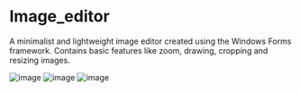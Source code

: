 # Image_editor
A minimalist and lightweight image editor created using the Windows Forms framework. Contains basic features like zoom, drawing, cropping and resizing images.

![image](https://github.com/ChislucaAna/Image_editor/assets/139362209/63c80e74-e3a4-4d2c-ae22-8d3ebf480d48)
![image](https://github.com/ChislucaAna/Image_editor/assets/139362209/04dcd30a-fdcf-43ec-9f33-61156794e43a)
![image](https://github.com/ChislucaAna/Image_editor/assets/139362209/92c567ef-f408-471d-8674-5e8a09bc0bf4)


